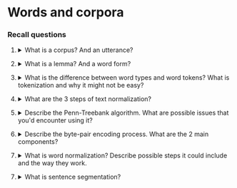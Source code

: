 # Words and corpora

### Recall questions

1. <details markdown=1><summary markdown="span"> What is a corpus? And an utterance?  </summary>
    
    \
    A corpus is a ==computer-readable== collection of text or speech. An utterance is ==the spoken equivalent of a sentence==, complete with pauses and micro-expressions like "uh".

</details>

2. <details markdown=1><summary markdown="span"> What is a lemma? And a word form?  </summary>
    
    \
	A lemma is a ==set of lexical forms having the same stem and similar word sense==.
	A wordform is a ==full inflected or derived form of a word==.

</details>

3. <details markdown=1><summary markdown="span">  What is the difference between word types and word tokens? What is tokenization and why it might not be easy? </summary>
    
    \
    Word types: ==set of distinct words in a corpus==. If $V$ is the vocabulary of the corpus, then $|V|$ is the amount of word types.

	Word tokens instead is ==the collection of all the words used==.

	Example: ![](../../../static/NLP/wac1.png)

</details>

4. <details markdown=1><summary markdown="span">  What are the 3 steps of text normalization?  </summary>
    
    \
    Before processing it is common to normalise text. This includes three main steps:
    - ==tokenising (segmenting) words==
    - ==normalising word formats==
    - ==segmenting sentences==

</details>

5. <details markdown=1><summary markdown="span"> Describe the Penn-Treebank algorithm. What are possible issues that you'd encounter using it?   </summary>
    
    \
    Treebank alg: ![](../../../static/NLP/wac2.png)

	Potential issues with ==foreign languages, like Chinese/Japanese==. 

</details>

6. <details markdown=1><summary markdown="span"> Describe the byte-pair encoding process. What are the 2 main components? </summary>
  
    \
    The byte pair encoding is comprised of two elements:+
    - token ==learner==: ![](../../static/NLP/wac3.png)
    - token ==parser==

	See the slides for a full example.

</details>

7. <details markdown=1><summary markdown="span"> What is word normalization?   Describe possible steps it could include and the way they work.  </summary>
    
    \
	Word normalisation is the task of putting ==words in a "standard" format==. Some examples include:
	- making all words ==lowercase==;
	- ==lemmatization by stemming==, for example with a Porter Stemmer;
	- and so on...

</details>


7. <details markdown=1><summary markdown="span"> What is sentence segmentation?  </summary>
    
    \
    Sentence segmentation is the task of ==identifying sentences' boundaries from text==.

</details>